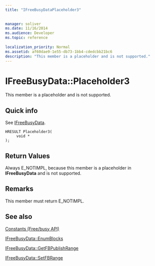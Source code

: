 ```yaml
---
title: "IFreeBusyDataPlaceholder3"
 
 
manager: soliver
ms.date: 11/16/2014
ms.audience: Developer
ms.topic: reference
 
localization_priority: Normal
ms.assetid: af60dae9-1e55-db73-1bb4-cdedcbb21bc6
description: "This member is a placeholder and is not supported."
---
```


# IFreeBusyData::Placeholder3

This member is a placeholder and is not supported.
  
## Quick info

See [IFreeBusyData](ifreebusydata.md).
  
```
HRESULT Placeholder3( 
     void * 
);
```

## Return Values

Always E_NOTIMPL, because this member is a placeholder in **IFreeBusyData** and is not supported. 
  
## Remarks

This member must return E_NOTIMPL.
  
## See also



[Constants (Free/busy API)](constants-free-busy-api.md)
  
[IFreeBusyData::EnumBlocks](ifreebusydata-enumblocks.md)
  
[IFreeBusyData::GetFBPublishRange](ifreebusydata-getfbpublishrange.md)
  
[IFreeBusyData::SetFBRange](ifreebusydata-setfbrange.md)

